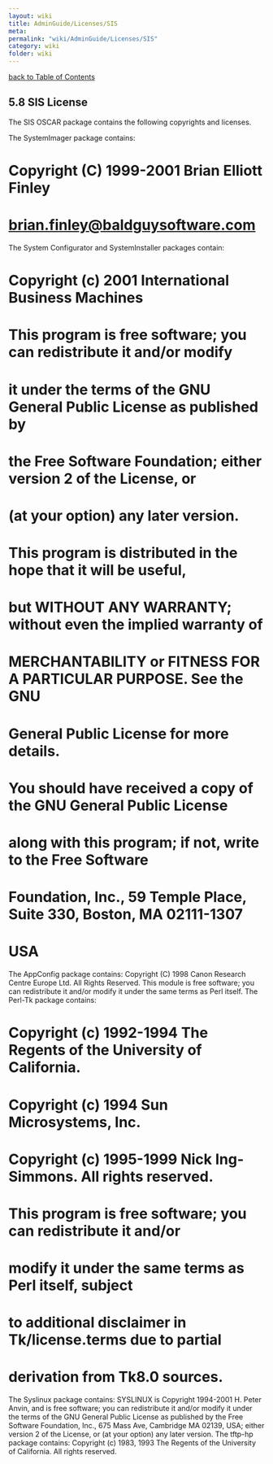 ```yaml
---
layout: wiki
title: AdminGuide/Licenses/SIS
meta: 
permalink: "wiki/AdminGuide/Licenses/SIS"
category: wiki
folder: wiki
---
```

<!-- Name: AdminGuide/Licenses/SIS -->
<!-- Version: 1 -->
<!-- Author: jparpail -->
[back to Table of Contents](../LicensesDoc)

## 5.8 SIS License

The SIS OSCAR package contains the following copyrights and licenses.

  The SystemImager package contains:
  # Copyright (C) 1999-2001 Brian Elliott Finley
  # <brian.finley@baldguysoftware.com>
  The System Configurator and SystemInstaller packages contain:
  # Copyright (c) 2001 International Business Machines
  # This program is free software; you can redistribute it and/or modify
  # it under the terms of the GNU General Public License as published by
  # the Free Software Foundation; either version 2 of the License, or
  # (at your option) any later version.
  # This program is distributed in the hope that it will be useful,
  # but WITHOUT ANY WARRANTY; without even the implied warranty of
  # MERCHANTABILITY or FITNESS FOR A PARTICULAR PURPOSE. See the GNU
  # General Public License for more details.
  # You should have received a copy of the GNU General Public License
  # along with this program; if not, write to the Free Software
  # Foundation, Inc., 59 Temple Place, Suite 330, Boston, MA 02111-1307
  # USA
  The AppConfig package contains:
  Copyright (C) 1998 Canon Research Centre Europe Ltd. All Rights
  Reserved.
  This module is free software; you can redistribute it and/or modify it
  under the same terms as Perl itself.
  The Perl-Tk package contains:
  # Copyright (c) 1992-1994 The Regents of the University of California.
  # Copyright (c) 1994 Sun Microsystems, Inc.
  # Copyright (c) 1995-1999 Nick Ing-Simmons. All rights reserved.
  # This program is free software; you can redistribute it and/or
  # modify it under the same terms as Perl itself, subject
  # to additional disclaimer in Tk/license.terms due to partial
  # derivation from Tk8.0 sources.
  The Syslinux package contains:
  SYSLINUX is Copyright 1994-2001 H. Peter Anvin, and is free software;
  you can redistribute it and/or modify it under the terms of the GNU
  General Public License as published by the Free Software Foundation,
  Inc., 675 Mass Ave, Cambridge MA 02139, USA; either version 2 of the
  License, or (at your option) any later version.
  The tftp-hp package contains:
  Copyright (c) 1983, 1993
  The Regents of the University of California. All rights reserved.
